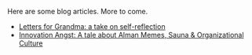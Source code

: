 Here are some blog articles. More to come.

- [Letters for Grandma: a take on self-reflection](https://raphbibus.github.io/blog/letters-for-grandma)
- [Innovation Angst: A tale about Alman Memes, Sauna & Organizational Culture](https://raphbibus.github.io/blog/innovation-angst)